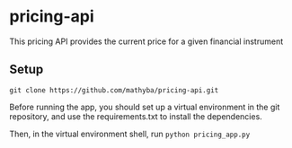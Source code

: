 # pricing-api
This pricing API provides the current price for a given financial instrument

## Setup
`git clone https://github.com/mathyba/pricing-api.git`

Before running the app, you should set up a virtual environment in the git repository, and use the requirements.txt to install the dependencies.

Then, in the virtual environment shell, run `python pricing_app.py`
